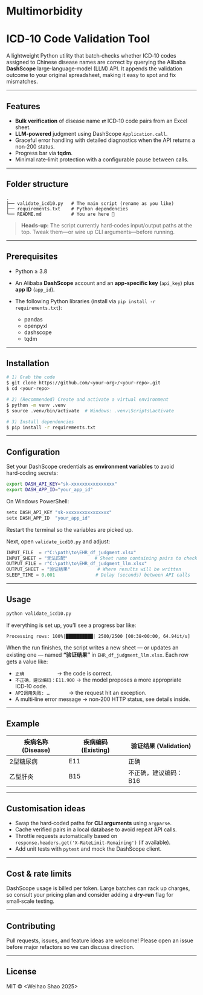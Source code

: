 # Multimorbidity
# ICD‑10 Code Validation Tool

A lightweight Python utility that batch‑checks whether ICD‑10 codes assigned to Chinese disease names are correct by querying the Alibaba **DashScope** large‑language‑model (LLM) API. It appends the validation outcome to your original spreadsheet, making it easy to spot and fix mismatches.

---

## Features

* **Bulk verification** of disease name ⇄ ICD‑10 code pairs from an Excel sheet.
* **LLM‑powered** judgment using DashScope `Application.call`.
* Graceful error handling with detailed diagnostics when the API returns a non‑200 status.
* Progress bar via **tqdm**.
* Minimal rate‑limit protection with a configurable pause between calls.

---

## Folder structure

```
.
├── validate_icd10.py   # The main script (rename as you like)
├── requirements.txt    # Python dependencies
└── README.md           # You are here 🙂
```

> **Heads‑up:** The script currently hard‑codes input/output paths at the top. Tweak them—or wire up CLI arguments—before running.

---

## Prerequisites

* Python ≥ 3.8
* An Alibaba **DashScope** account and an **app‑specific key** (`api_key`) plus **app ID** (`app_id`).
* The following Python libraries (install via `pip install -r requirements.txt`):

  * pandas
  * openpyxl
  * dashscope
  * tqdm

---

## Installation

```bash
# 1) Grab the code
$ git clone https://github.com/<your‑org>/<your‑repo>.git
$ cd <your‑repo>

# 2) (Recommended) Create and activate a virtual environment
$ python -m venv .venv
$ source .venv/bin/activate  # Windows: .venv\Scripts\activate

# 3) Install dependencies
$ pip install -r requirements.txt
```

---

## Configuration

Set your DashScope credentials as **environment variables** to avoid hard‑coding secrets:

```bash
export DASH_API_KEY="sk‑xxxxxxxxxxxxxxxx"
export DASH_APP_ID="your_app_id"
```

On Windows PowerShell:

```powershell
setx DASH_API_KEY "sk‑xxxxxxxxxxxxxxxx"
setx DASH_APP_ID  "your_app_id"
```

Restart the terminal so the variables are picked up.

Next, open `validate_icd10.py` and adjust:

```python
INPUT_FILE  = r"C:\path\to\EHR_df_judgment.xlsx"
INPUT_SHEET = "无法匹配"          # Sheet name containing pairs to check
OUTPUT_FILE = r"C:\path\to\EHR_df_judgment_llm.xlsx"
OUTPUT_SHEET = "验证结果"          # Where results will be written
SLEEP_TIME = 0.001               # Delay (seconds) between API calls
```

---

## Usage

```bash
python validate_icd10.py
```

If everything is set up, you’ll see a progress bar like:

```
Processing rows: 100%|██████████| 2500/2500 [00:38<00:00, 64.94it/s]
```

When the run finishes, the script writes a new sheet — or updates an existing one — named **“验证结果”** in `EHR_df_judgment_llm.xlsx`. Each row gets a value like:

* `正确`                      → the code is correct.
* `不正确，建议编码：E11.900` → the model proposes a more appropriate ICD‑10 code.
* `API调用失败: …`             → the request hit an exception.
* A multi‑line error message → non‑200 HTTP status, see details inside.

---

## Example

| 疾病名称 (Disease) | 疾病编码 (Existing) | 验证结果 (Validation) |
| -------------- | --------------- | ----------------- |
| 2型糖尿病          | E11             | 正确                |
| 乙型肝炎           | B15             | 不正确，建议编码：B16      |

---

## Customisation ideas

* Swap the hard‑coded paths for **CLI arguments** using `argparse`.
* Cache verified pairs in a local database to avoid repeat API calls.
* Throttle requests automatically based on `response.headers.get('X‑RateLimit‑Remaining')` (if available).
* Add unit tests with `pytest` and mock the DashScope client.

---

## Cost & rate limits

DashScope usage is billed per token. Large batches can rack up charges, so consult your pricing plan and consider adding a **dry‑run** flag for small‑scale testing.

---

## Contributing

Pull requests, issues, and feature ideas are welcome! Please open an issue before major refactors so we can discuss direction.

---

## License

MIT © \<Weihao Shao 2025>

